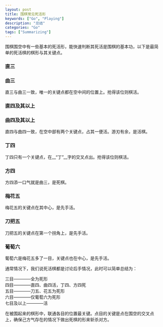 ```yaml
---
layout: post
title: 围棋常见死活形
keywords: ["Go", "Playing"]
description: "总结"
categories: "Go"
tags: ["Summarizing"]
---
```


围棋围空中有一些基本的死活形，能快速判断其死活是围棋的基本功，以下是最简单的死活棋的棋形与其关键点。

### 直三
### 曲三

直三与曲三一致，唯一的关键点都在空中间的位置上。抢得该位则棋活。

### 直四及其以上
### 曲四及其以上

直四与曲四一致，在空中部有两个关键点，占其一便活。游刃有余，是活棋。

### 丁四

丁四只有一个关键点，在__“丁”__字的交叉点出。抢得该位则棋活。

### 方四

方四添一口气就是曲三，是死棋。

### 梅花五

梅花五的关键点在其中心，是先手活。

### 刀把五

刀把五的关键点在第一个拐角上，是先手活。

### 葡萄六

葡萄六是梅花五多了一目，关键点也在中心，是先手活。

通常情况下，我们说死活棋都是讨论后手情况，此时可以简单总结为：

三目————全为死形  
四目————直四、曲四活，丁四、方四死  
五目————刀五、花五为死形  
六目————仅葡萄六为死形  
七目及以上————活  

在被围起来的棋形中，联通各目的位置最关键。点目的关键是点在围空的交叉点上，确保己方气存在的情况下做出死棋的形来斩杀对方。